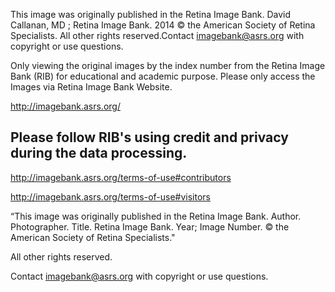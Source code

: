This image was originally published in the Retina Image Bank. David Callanan, MD ;  Retina Image Bank. 2014 © the American Society of Retina Specialists. All other rights reserved.Contact imagebank@asrs.org with copyright or use questions.

Only viewing the original images by the index number from the Retina Image Bank (RIB) for educational and academic purpose. Please only access the Images via Retina Image Bank Website.

http://imagebank.asrs.org/

## Please follow RIB's using credit and privacy during the data processing. 

http://imagebank.asrs.org/terms-of-use#contributors

http://imagebank.asrs.org/terms-of-use#visitors

“This image was originally published in the Retina Image Bank. Author. Photographer. Title. Retina Image Bank. Year; Image Number. 
© the American Society of Retina Specialists."

All other rights reserved.

Contact imagebank@asrs.org with copyright or use questions.
